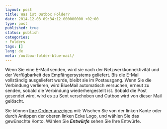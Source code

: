 ```yaml
---
layout: post
title: Was ist Outbox Folder?
date: 2014-12-03 09:34:12.000000000 +02:00
type: post
published: true
status: publish
categories:
- Folders
tags: []
lang: de
meta: /outbox-folder-blue-mail/
---
```


Wenn Sie eine E-Mail senden, wird sie nach der Netzwerkkonnektivität und der Verfügbarkeit des Empfängersystems geliefert. Bis die E-Mail vollständig ausgeliefert wurde, bleibt sie im Postausgang. Wenn Sie die Verbindung verlieren, wird BlueMail automatisch versuchen, erneut zu senden, sobald die Verbindung wiederhergestellt ist. Sobald die Post gesendet wird, wird es zu Sent verschoben und Outbox wird von dieser Mail gelöscht.

Sie können [Ihre Ordner anzeigen](/navigieren-zwischen-Ordner/) mit: Wischen Sie von der linken Kante oder durch Antippen der oberen linken Ecke Logo, und wählen Sie das gewünschte Konto. Wählen Sie ***Entwürfe*** sehen Sie Ihre Entwürfe.
